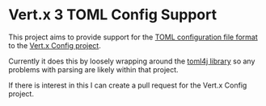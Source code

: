 # Vert.x 3 TOML Config Support

This project aims to provide support for the 
[TOML configuration file format](https://github.com/toml-lang/toml) to 
the [Vert.x Config project](https://github.com/vert-x3/vertx-config).

Currently it does this by loosely wrapping around the 
[toml4j library](https://github.com/mwanji/toml4j) so any problems with parsing
are likely within that project.

If there is interest in this I can create a pull request for the Vert.x Config
project.

